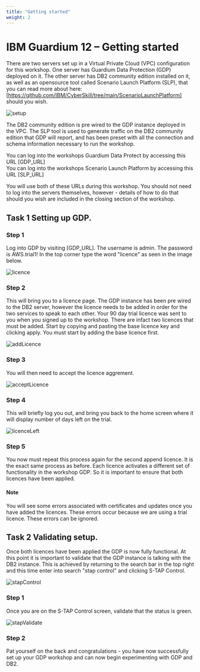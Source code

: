 ```yaml
---
title: "Getting started"
weight: 2
---
```


# IBM Guardium 12 – Getting started

There are two servers set up in a Virtual Private Cloud (VPC) configuration for this workshop. One server has Guardium Data Protection (GDP) deployed on it. The other server has DB2 community edition installed on it, as well as an opensource tool called Scenario Launch Platform (SLP), that you can read more about here: [https://github.com/IBM/CyberSkill/tree/main/ScenarioLaunchPlatform] should you wish.    

![setup](/static/images/part1/setup.png)  

The DB2 community edition is pre wired to the GDP instance deployed in the VPC. The SLP tool is used to generate traffic on the DB2 community edition that GDP will report, and has been preset with all the connection and schema information necessary to run the workshop. 

You can log into the workshops Guardium Data Protect by accessing this URL [GDP_URL]  
You can log into the workshops Scenario Launch Platform by accessing this URL [SLP_URL]  

You will use both of these URLs during this workshop. You should not need to log into the servers themselves, however - details of how to do that should you wish are included in the closing section of the workshop.


## Task 1 Setting up GDP.

### Step 1
Log into GDP by visiting [GDP_URL].  The username is admin. The password is AWS.trial1! In the top corner type the word "licence" as seen in the image below.  

![licence](/static/images/part1/licence.png)

### Step 2
This will bring you to a licence page. The GDP instance has been pre wired to the DB2 server, however the licence needs to be added in order for the two services to speak to each other. Your 90 day trial licence was sent to you when you signed up to the workshop. There are infact two licences that must be added. Start by copying and pasting the base licence key and clicking apply. You must start by adding the base licence first. 

![addLicence](/static/images/part1/addLicence.png)

### Step 3
You will then need to accept the licence aggrement.  

![acceptLicence](/static/images/part1/acceptLicence.png)

### Step 4
This will briefly log you out, and bring you back to the home screen where it will display number of days left on the trial.  

![licenceLeft](/static/images/part1/licenceLeft.png)

### Step 5
You now must repeat this process again for the second append licence. It is the exact same process as before. Each licence activates a different set of functionality in the workshop GDP. So it is important to ensure that both licences have been applied.    

#### Note
You will see some errors associated with certificates and updates once you have added the licences. These errors occur because we are using a trial licence. These errors can be ignored.

## Task 2 Validating setup.
Once both licences have been applied the GDP is now fully functional. At this point it is important to validate that the GDP instance is talking with the DB2 instance.  This is achieved by returning to the search bar in the top right and this time enter into search "stap control" and clicking S-TAP Control.   

![stapControl](/static/images/part1/stapControl.png)

### Step 1
Once you are on the S-TAP Control screen, validate that the status is green.   

![stapValidate](/static/images/part1/stapValidate.png)

### Step 2
Pat yourself on the back and congratulations - you have now successfully set up your GDP workshop and can now begin experimenting with GDP and DB2.